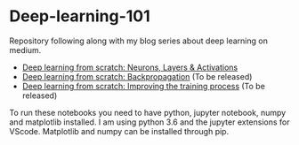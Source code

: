 # Deep-learning-101
Repository following along with my blog series about deep learning on medium.

- [Deep learning from scratch: Neurons, Layers & Activations](https://medium.com/@niels.verleysen/deep-learning-from-scratch-neurons-layers-activations-121f61849ba2)
- [Deep learning from scratch: Backpropagation]()  (To be released)
- [Deep learning from scratch: Improving the training process]() (To be released)

To run these notebooks you need to have python, jupyter notebook, numpy and matplotlib installed.
I am using python 3.6 and the jupyter extensions for VScode.
Matplotlib and numpy can be installed through pip.
